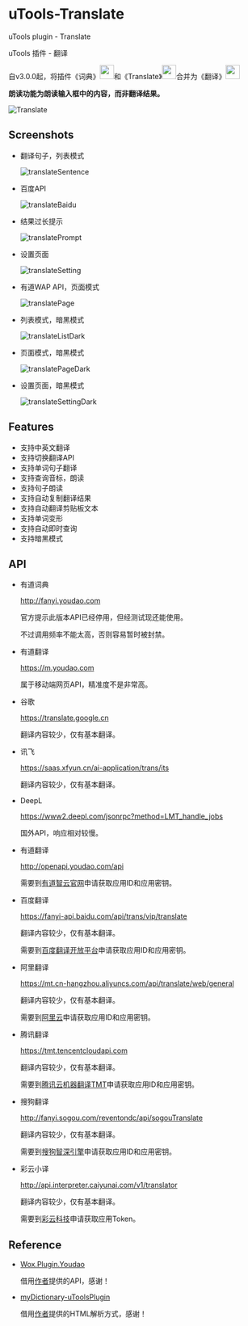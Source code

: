 # uTools-Translate

uTools plugin - Translate

uTools 插件 - 翻译

自v3.0.0起，将插件《词典》<img src="https://raw.githubusercontent.com/HaleShaw/uTools-Translate/main/screenshots/logoDictionary.png" height="28px" witdh="28px">和《Translate》<img src="https://raw.githubusercontent.com/HaleShaw/uTools-Translate/main/screenshots/logoTranslate.png" height="28px" witdh="28px">合并为《翻译》<img src="https://raw.githubusercontent.com/HaleShaw/uTools-Translate/main/logo.png" height="28px" witdh="28px">

**朗读功能为朗读输入框中的内容，而非翻译结果。**

![Translate](https://raw.githubusercontent.com/HaleShaw/uTools-Translate/main/screenshots/Translate.gif)

## Screenshots

- 翻译句子，列表模式

  ![translateSentence](https://raw.githubusercontent.com/HaleShaw/uTools-Translate/main/screenshots/translateSentence.png)

- 百度API

  ![translateBaidu](https://raw.githubusercontent.com/HaleShaw/uTools-Translate/main/screenshots/translateBaidu.png)

- 结果过长提示

  ![translatePrompt](https://raw.githubusercontent.com/HaleShaw/uTools-Translate/main/screenshots/translatePrompt.png)

- 设置页面

  ![translateSetting](https://raw.githubusercontent.com/HaleShaw/uTools-Translate/main/screenshots/translateSetting.png)

- 有道WAP API，页面模式

  ![translatePage](https://raw.githubusercontent.com/HaleShaw/uTools-Translate/main/screenshots/translatePage.png)

- 列表模式，暗黑模式

  ![translateListDark](https://raw.githubusercontent.com/HaleShaw/uTools-Translate/main/screenshots/translateListDark.png)

- 页面模式，暗黑模式

  ![translatePageDark](https://raw.githubusercontent.com/HaleShaw/uTools-Translate/main/screenshots/translatePageDark.png)

- 设置页面，暗黑模式

  ![translateSettingDark](https://raw.githubusercontent.com/HaleShaw/uTools-Translate/main/screenshots/translateSettingDark.png)

## Features

- 支持中英文翻译
- 支持切换翻译API
- 支持单词句子翻译
- 支持查询音标，朗读
- 支持句子朗读
- 支持自动复制翻译结果
- 支持自动翻译剪贴板文本
- 支持单词变形
- 支持自动即时查询
- 支持暗黑模式

## API

- 有道词典

  <http://fanyi.youdao.com>

  官方提示此版本API已经停用，但经测试现还能使用。

  不过调用频率不能太高，否则容易暂时被封禁。

- 有道翻译

  <https://m.youdao.com>

  属于移动端网页API，精准度不是非常高。

- 谷歌

  <https://translate.google.cn>

  翻译内容较少，仅有基本翻译。

- 讯飞

  <https://saas.xfyun.cn/ai-application/trans/its>

  翻译内容较少，仅有基本翻译。

- DeepL

  <https://www2.deepl.com/jsonrpc?method=LMT_handle_jobs>

  国外API，响应相对较慢。

- 有道翻译

  <http://openapi.youdao.com/api>

  需要到[有道智云官网](https://ai.youdao.com/doc.s)申请获取应用ID和应用密钥。

- 百度翻译

  <https://fanyi-api.baidu.com/api/trans/vip/translate>

  翻译内容较少，仅有基本翻译。

  需要到[百度翻译开放平台](http://api.fanyi.baidu.com)申请获取应用ID和应用密钥。

- 阿里翻译

  <https://mt.cn-hangzhou.aliyuncs.com/api/translate/web/general>

  翻译内容较少，仅有基本翻译。

  需要到[阿里云](https://www.aliyun.com/product/ai/base_alimt)申请获取应用ID和应用密钥。

- 腾讯翻译

  <https://tmt.tencentcloudapi.com>

  翻译内容较少，仅有基本翻译。

  需要到[腾讯云机器翻译TMT](https://cloud.tencent.com/product/tmt)申请获取应用ID和应用密钥。

- 搜狗翻译

  <http://fanyi.sogou.com/reventondc/api/sogouTranslate>

  翻译内容较少，仅有基本翻译。

  需要到[搜狗智深引擎](https://deepi.sogou.com)申请获取应用ID和应用密钥。

- 彩云小译

  <http://api.interpreter.caiyunai.com/v1/translator>

  翻译内容较少，仅有基本翻译。

  需要到[彩云科技](https://fanyi.caiyunapp.com/#/api)申请获取应用Token。

## Reference

- [Wox.Plugin.Youdao](https://github.com/Wox-launcher/Wox.Plugin.Youdao)

  借用[作者](https://github.com/bao-qian)提供的API，感谢！

- [myDictionary-uToolsPlugin](https://github.com/vst93/myDictionary-uToolsPlugin)

  借用[作者](https://github.com/vst93)提供的HTML解析方式，感谢！
